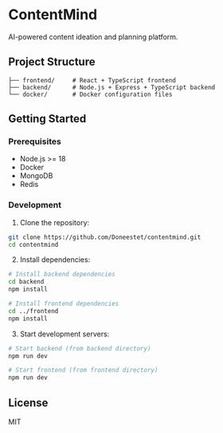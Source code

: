 # ContentMind

AI-powered content ideation and planning platform.

## Project Structure

```
├── frontend/     # React + TypeScript frontend
├── backend/      # Node.js + Express + TypeScript backend
└── docker/       # Docker configuration files
```

## Getting Started

### Prerequisites

- Node.js >= 18
- Docker
- MongoDB
- Redis

### Development

1. Clone the repository:
```bash
git clone https://github.com/Doneestet/contentmind.git
cd contentmind
```

2. Install dependencies:
```bash
# Install backend dependencies
cd backend
npm install

# Install frontend dependencies
cd ../frontend
npm install
```

3. Start development servers:
```bash
# Start backend (from backend directory)
npm run dev

# Start frontend (from frontend directory)
npm run dev
```

## License

MIT